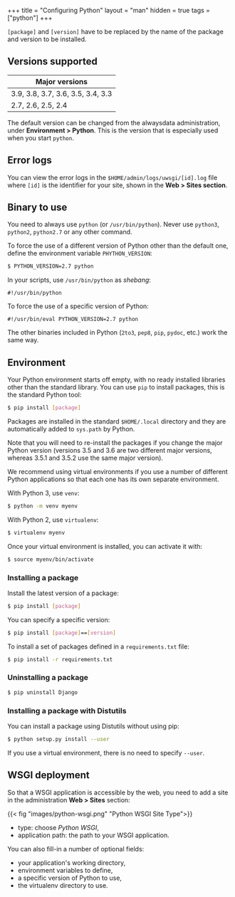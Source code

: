 +++
title = "Configuring Python"
layout = "man"
hidden = true
tags = ["python"]
+++

`[package]` and `[version]` have to be replaced by the name of the package and version to be installed.

## Versions supported

|Major versions|
|--- |
|3.9, 3.8, 3.7, 3.6, 3.5, 3.4, 3.3|
|2.7, 2.6, 2.5, 2.4|

The default version can be changed from the alwaysdata administration, under **Environment > Python**. This is the version that is especially used when you start `python`.

## Error logs

You can view the error logs in the `$HOME/admin/logs/uwsgi/[id].log` file where `[id]` is the identifier for your site, shown in the **Web > Sites section**.

## Binary to use

You need to always use `python` (or `/usr/bin/python`). Never use `python3`, `python2`, `python2.7` or any other command.

To force the use of a different version of Python other than the default one, define the environment variable `PHYTHON_VERSION`:

```sh
$ PYTHON_VERSION=2.7 python
```

In your scripts, use `/usr/bin/python` as *shebang*:

```
#!/usr/bin/python
```

To force the use of a specific version of Python:

```
#!/usr/bin/eval PYTHON_VERSION=2.7 python
```

The other binaries included in Python (`2to3`, `pep8`, `pip`, `pydoc`, etc.) work the same way.

## Environment

Your Python environment starts off empty, with no ready installed libraries other than the standard library. You can use `pip` to install packages, this is the standard Python tool:

```sh
$ pip install [package]
```

Packages are installed in the standard `$HOME/.local` directory and they are automatically added to `sys.path` by Python.

Note that you will need to re-install the packages if you change the major Python version (versions 3.5 and 3.6 are two different major versions, whereas 3.5.1 and 3.5.2 use the same major version).

We recommend using virtual environments if you use a number of different Python applications so that each one has its own separate environment.

With Python 3, use `venv`:

```sh
$ python -m venv myenv
```

With Python 2, use `virtualenv`:

```sh
$ virtualenv myenv
```

Once your virtual environment is installed, you can activate it with:

```sh
$ source myenv/bin/activate
```

### Installing a package

Install the latest version of a package:

```sh
$ pip install [package]
```

You can specify a specific version:

```sh
$ pip install [package]==[version]
```

To install a set of packages defined in a `requirements.txt` file:

```sh
$ pip install -r requirements.txt
```

### Uninstalling a package

```sh
$ pip uninstall Django
```

### Installing a package with Distutils

You can install a package using Distutils without using pip:

```sh
$ python setup.py install --user
```

If you use a virtual environment, there is no need to specify `--user`.

## WSGI deployment

So that a WSGI application is accessible by the web, you need to add a site in the administration **Web > Sites** section:

{{< fig "images/python-wsgi.png" "Python WSGI Site Type">}}

- type: choose *Python WSGI*,
- application path: the path to your WSGI application.

You can also fill-in a number of optional fields:

- your application's working directory,
- environment variables to define,
- a specific version of Python to use,
- the virtualenv directory to use.
